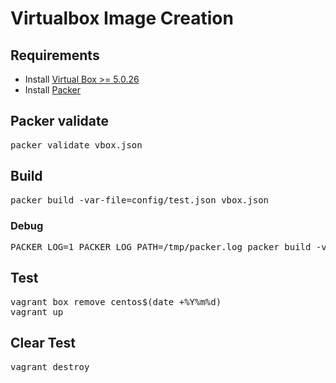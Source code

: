 # Virtualbox Image Creation

## Requirements

* Install [Virtual Box >= 5.0.26 ](https://www.virtualbox.org/wiki/Downloads)
* Install [Packer](https://www.packer.io/downloads.html)

## Packer validate

<pre>
packer validate vbox.json
</pre>

## Build

<pre>
packer build -var-file=config/test.json vbox.json
</pre>

### Debug

<pre>
PACKER_LOG=1 PACKER_LOG_PATH=/tmp/packer.log packer build -var-file=config/test.json vbox.json
</pre>

## Test

<pre>
vagrant box remove centos$(date +%Y%m%d)
vagrant up
</pre>

## Clear Test

<pre>
vagrant destroy
</pre>
